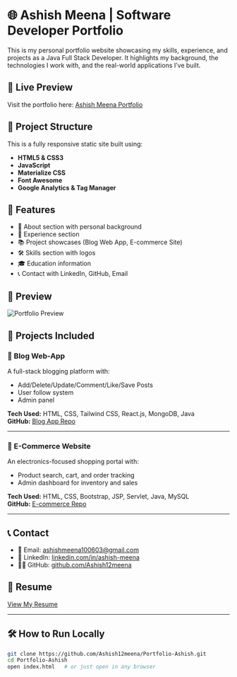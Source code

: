 # 🌐 Ashish Meena | Software Developer Portfolio

This is my personal portfolio website showcasing my skills, experience, and projects as a Java Full Stack Developer. It highlights my background, the technologies I work with, and the real-world applications I’ve built.

## 🔗 Live Preview

Visit the portfolio here: [Ashish Meena Portfolio](https://ashish12meena.github.io/Portfolio-Ashish)

## 📁 Project Structure

This is a fully responsive static site built using:

- **HTML5 & CSS3**
- **JavaScript**
- **Materialize CSS**
- **Font Awesome**
- **Google Analytics & Tag Manager**

## 🚀 Features

- 📌 About section with personal background
- 💼 Experience section
- 📚 Project showcases (Blog Web App, E-commerce Site)
- 🛠 Skills section with logos
- 🎓 Education information
- 📞 Contact with LinkedIn, GitHub, Email

## 📸 Preview

![Portfolio Preview](https://varadbhogayata.github.io/examples/preview.JPG)

## 📂 Projects Included

### 🔸 Blog Web-App
A full-stack blogging platform with:
- Add/Delete/Update/Comment/Like/Save Posts
- User follow system
- Admin panel

**Tech Used:** HTML, CSS, Tailwind CSS, React.js, MongoDB, Java  
**GitHub:** [Blog App Repo](https://github.com/Ashish12meena/blog-app)

---

### 🔸 E-Commerce Website
An electronics-focused shopping portal with:
- Product search, cart, and order tracking
- Admin dashboard for inventory and sales

**Tech Used:** HTML, CSS, Bootstrap, JSP, Servlet, Java, MySQL  
**GitHub:** [E-commerce Repo](https://github.com/Ashish12meena/Electric-shop)

---

## 📞 Contact

- 📧 Email: [ashishmeena100603@gmail.com](mailto:ashishmeena100603@gmail.com)
- 💼 LinkedIn: [linkedin.com/in/ashish-meena](https://www.linkedin.com/in/ashish-meena-a74263237/)
- 🧑‍💻 GitHub: [github.com/Ashish12meena](https://github.com/Ashish12meena)

## 📃 Resume

[View My Resume](https://drive.google.com/file/d/1zQVhgRiI3sb5JCjjL_uuYZUByqZyJf8J/view?usp=sharing)

---

## 🛠 How to Run Locally

```bash
git clone https://github.com/Ashish12meena/Portfolio-Ashish.git
cd Portfolio-Ashish
open index.html   # or just open in any browser
